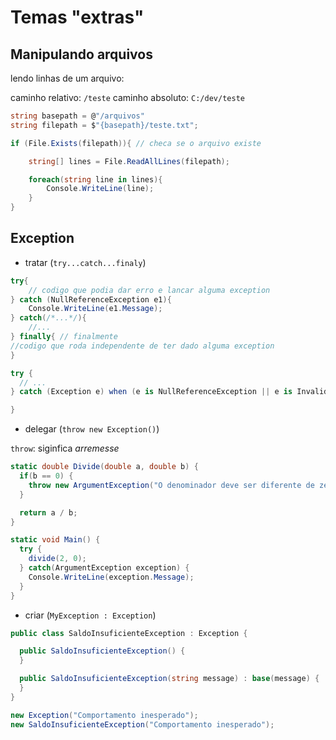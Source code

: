 # Temas "extras"

## Manipulando arquivos

lendo linhas de um arquivo:

caminho relativo: `/teste`
caminho absoluto: `C:/dev/teste`

```cs
string basepath = @"/arquivos"
string filepath = $"{basepath}/teste.txt";

if (File.Exists(filepath)){ // checa se o arquivo existe

    string[] lines = File.ReadAllLines(filepath);

    foreach(string line in lines){
        Console.WriteLine(line);
    }
}
```

## Exception

- tratar (`try...catch...finaly`)

```cs
try{
    // codigo que podia dar erro e lancar alguma exception
} catch (NullReferenceException e1){
    Console.WriteLine(e1.Message);
} catch(/*...*/){
    //...
} finally{ // finalmente
//codigo que roda independente de ter dado alguma exception
}
```

```cs
try {
  // ...
} catch (Exception e) when (e is NullReferenceException || e is InvalidOperationException) {

}
```
- delegar (`throw new Exception()`)

`throw`: siginfica *arremesse*

```cs
static double Divide(double a, double b) {
  if(b == 0) {
    throw new ArgumentException("O denominador deve ser diferente de zero");
  }

  return a / b;
}

static void Main() {
  try {
    divide(2, 0);
  } catch(ArgumentException exception) {
    Console.WriteLine(exception.Message);
  }
}
```

- criar (`MyException : Exception`)

```cs
public class SaldoInsuficienteException : Exception {

  public SaldoInsuficienteException() {
  }

  public SaldoInsuficienteException(string message) : base(message) {
  }
}

new Exception("Comportamento inesperado");
new SaldoInsuficienteException("Comportamento inesperado");
```